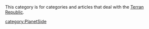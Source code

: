 This category is for categories and articles that deal with the [Terran
Republic](/Terran_Republic "wikilink").

[category:PlanetSide](/category:PlanetSide "wikilink")
